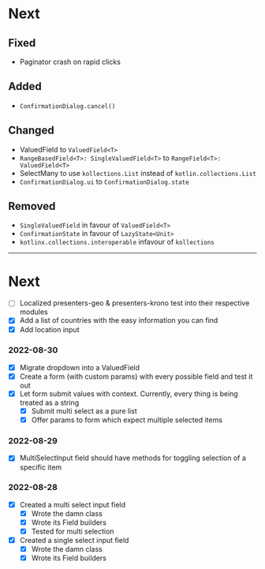 # Next

## Fixed
- Paginator crash on rapid clicks

## Added
- `ConfirmationDialog.cancel()`

## Changed
- ValuedField to `ValuedField<T>`
- `RangeBasedField<T>: SingleValuedField<T>` to `RangeField<T>: ValuedField<T>`
- SelectMany to use `kollections.List` instead of `kotlin.collections.List`
- `ConfirmationDialog.ui` to `ConfirmationDialog.state` 

## Removed
- `SingleValuedField` in favour of `ValuedField<T>`
- `ConfirmationState` in favour of `LazyState<Unit>`
- `kotlinx.collections.interoperable` infavour of `kollections`

------------------------------------
# Next

- [ ] Localized presenters-geo & presenters-krono test into their respective modules
- [x] Add a list of countries with the easy information you can find
- [x] Add location input

### 2022-08-30

- [x] Migrate dropdown into a ValuedField
- [x] Create a form (with custom params) with every possible field and test it out
- [x] Let form submit values with context. Currently, every thing is being treated as a string
    - [x] Submit multi select as a pure list
    - [x] Offer params to form which expect multiple selected items

### 2022-08-29

- [x] MultiSelectInput field should have methods for toggling selection of a specific item

### 2022-08-28

- [x] Created a multi select input field
    - [x] Wrote the damn class
    - [x] Wrote its Field builders
    - [x] Tested for multi selection
- [x] Created a single select input field
    - [x] Wrote the damn class
    - [x] Wrote its Field builders